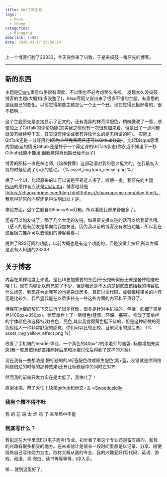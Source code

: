 ```yaml
---
title: Get了新主题
tags:
  - hexo
  - theme
categories:
  - Blogging
abbrlink: 14982
date: 2020-03-17 23:56:14
---
```


上一个博客打脸了23333，今天突然来了兴致，于是来捣鼓一番原先的博客。

------

## 新的东西

主题是[Chan](https://github.com/denjones/hexo-theme-chan),寓意似乎很有深度，不过倒也不必考虑那么多啦。
发现太久没捣鼓博客的主题(大概1年多没整了)，hexo官网又冒出来了很多不错的主题。有意思的是我自己的变化，以前觉得那些主题怎么一个比一个丑，现在觉得还挺好看的，很不错啊...

这个主题原先是直接显示了正文的，还有诡异的抹茶绿配色，稍微~~魔~~改了一番，顺便加上了GitTalk的评论功能(其实我之前也有一次很想加来着，但是出了一点问题就没有继续整下去，其实没有评论或者有评论什么的是无所谓的吧)。
实际上GitTalk还是十分好用的~~(因为全然免费而且还可以Github联动)~~。比起Disqus等墙内彻底gg的情况Gittalk还是处于一个薛定谔的GitTalk状态(你永远不知道下一秒Github还能不能用,~~但我觉得离死期已经不远了~~)

博客的图标一直是杀老师,《暗杀教室》这部动漫对我的意义挺大的，在我最初入坑的时候给我了小小的感动。
{% asset_img koro_sensei.png %} 

换了一个UI，比起原来的UI可以说是平易近人多了。顺便一提，我原先的主题[Polk](https://github.com/chunqiuyiyu/hexo-theme-polk)的原作者应该是[Chao Xu](https://chaoxuprime.com/)，博客地址是[https://chaoxuprime.com/blog.html](https://chaoxuprime.com/blog.html)。我觉得非原创内容还是得注明出处才是。


体验方面，这个主题自带FancyBox灯箱，所以看图比原来舒服多了。

还有可以加友链了，舔了几个大佬的友链，如果要交换友链的话可以给我留言哦。（感人的是有朋友是单向给我加友链，因为我以前的博客没有友链功能，所以我在这里极力推荐可以去他们的博客看看~）


提供了RSS订阅的功能，以前大概也是有这个功能的，但是没做上按钮,所以大概是没有人知道的23333


## 关于博客

内容在某种程度上来说，是比UI更加重要的东西(~~什么鬼啊实际上就是各种程度吧喂！~~)。现在内容比以前充实了不少，但是我还是不太清楚到底应该给我的博客贴什么标签，到现在为止我写的也是杂谈居多，真正讨论代码，或者编程相关的内容还是比较少，我希望我能在以后多补充一些这些方面的内容和干货好了。

博客在冰棍的帮忙下又进行了很多修改，很多是针对手机端的，包括：砍细了菜单栏(400px->350px)、给菜单栏上了一层绿色(健康、环保、~~宽容~~)、修改了菜单栏的字体颜色和选择特效(白色，亮色,其实我觉得黄色挺不错的，但是这种轻微的亮色也给人一种非常舒服的感觉，你们可以比较比较，目前采用的是后者）
{% asset_img yellow_effect.png %}

改善了手机端的header体验，一个黄色的40px^2的杀老师的脑袋+标题增加充实感(我一度想把标题直接删掉后来和冰棍讨论后得到了这样的方案)

现在我有一些想法是:把标题的的a标签配色改成原生配色(紫+蓝，没错就是你网络网络贼烂的时候的那种效果)还有让标题居中的同时左对齐

然而我的前端开发力实在是太低了，我快吐了！

感谢冰棍，帮了大忙！快来github和他交♂友→[SweetIcelolly](https://github.com/SweetIceLolly)

### 我有个槽不得不吐

我 的 前 端 太 炸 鸡 了
甚至居中不能

### 到底写什么？

我拟定在大学里念EC(电子商务)专业，初步看了看这个专业还是蛮有趣的，和我的兴趣有很多相交的地方。在未来估计是很长一段时间里都是以记录、分享、顺便锻炼自己写作能力为主。取材大概从我的专业、我的兴趣爱好(写代码、英语、游戏、动漫、真·爬虫、读书等等等等...)中入手。


嘛... 就到这里好了。



